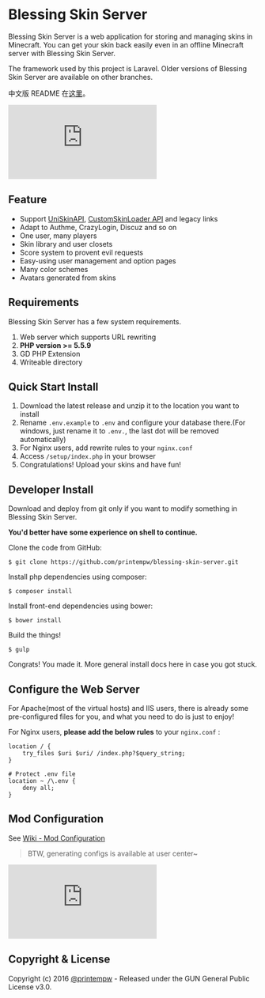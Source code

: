 # Blessing Skin Server

Blessing Skin Server is a web application for storing and managing skins in Minecraft. You can get your skin back easily even in an offline Minecraft server with Blessing Skin Server.

The framework used by this project is Laravel. Older versions of Blessing Skin Server are available on other branches.

中文版 README 在[这里](https://github.com/printempw/blessing-skin-server/wiki/README---zh_CN)。

![screenshot](https://img.prinzeugen.net/image.php?di=VH7Z)

Feature
-----------
- Support [UniSkinAPI](https://github.com/RecursiveG/UniSkinServer/blob/master/doc/UniSkinAPI_zh-CN.md), [CustomSkinLoader API](https://github.com/xfl03/CustomSkinLoaderAPI/blob/master/CustomSkinAPI/CustomSkinAPI_en.md) and legacy links
- Adapt to Authme, CrazyLogin, Discuz and so on
- One user, many players
- Skin library and user closets
- Score system to provent evil requests
- Easy-using user management and option pages
- Many color schemes
- Avatars generated from skins

Requirements
-----------
Blessing Skin Server has a few system requirements.

1. Web server which supports URL rewriting
2. **PHP version >= 5.5.9**
3. GD PHP Extension
4. Writeable directory

Quick Start Install
-----------
1. Download the latest release and unzip it to the location you want to install
2. Rename `.env.example` to `.env` and configure your database there.(For windows, just rename it to `.env.`, the last dot will be removed automatically)
3. For Nginx users, add rewrite rules to your `nginx.conf`
4. Access `/setup/index.php` in your browser
5. Congratulations! Upload your skins and have fun!

Developer Install
------------
Download and deploy from git only if you want to modify something in Blessing Skin Server.

**You'd better have some experience on shell to continue.**

Clone the code from GitHub:

```
$ git clone https://github.com/printempw/blessing-skin-server.git
```

Install php dependencies using composer:

```
$ composer install
```

Install front-end dependencies using bower:

```
$ bower install
```

Build the things!

```
$ gulp
```

Congrats! You made it. More general install docs here in case you got stuck.

Configure the Web Server
------------
For Apache(most of the virtual hosts) and IIS users, there is already some pre-configured files for you, and what you need to do is just to enjoy!

For Nginx users, **please add the below rules** to your `nginx.conf` :

```
location / {
    try_files $uri $uri/ /index.php?$query_string;
}

# Protect .env file
location ~ /\.env {
    deny all;
}
```

Mod Configuration
------------
See [Wiki - Mod Configuration](https://github.com/printempw/blessing-skin-server/wiki/Mod-Configuration)

> BTW, generating configs is available at user center~

![screenshot2](https://img.prinzeugen.net/image.php?di=42U6)

Copyright & License
------------
Copyright (c) 2016 [@printempw](https://prinzeugen.net/) - Released under the GUN General Public License v3.0.
